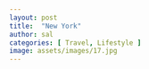 ```yaml
---
layout: post
title:  "New York"
author: sal
categories: [ Travel, Lifestyle ]
image: assets/images/17.jpg
---
```

